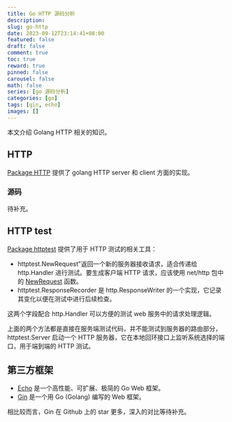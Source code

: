 ```yaml
---
title: Go HTTP 源码分析
description:
slug: go-http
date: 2023-09-12T23:14:41+08:00
featured: false
draft: false
comment: true
toc: true
reward: true
pinned: false
carousel: false
math: false
series: [go 源码分析]
categories: [go]
tags: [gin, echo]
images: []
---
```


本文介绍 Golang HTTP 相关的知识。

<!--more-->

## HTTP

[Package HTTP](https://pkg.go.dev/net/http) 提供了 golang HTTP server 和 client 方面的实现。

### 源码

待补充。

## HTTP test

[Package httptest](https://pkg.go.dev/net/http/httptest) 提供了用于 HTTP 测试的相关工具：

- httptest.NewRequest"返回一个新的服务器接收请求，适合传递给 http.Handler 进行测试。要生成客户端 HTTP 请求，应该使用 net/http 包中的 [NewRequest](https://pkg.go.dev/net/http#NewRequest) 函数。
- httptest.ResponseRecorder 是 http.ResponseWriter 的一个实现，它记录其变化以便在测试中进行后续检查。

这两个字段配合 http.Handler 可以方便的测试 web 服务中的请求处理逻辑。

上面的两个方法都是直接在服务端测试代码，并不能测试到服务器的路由部分，httptest.Server 启动一个 HTTP 服务器，它在本地回环接口上监听系统选择的端口，用于端到端的 HTTP 测试。

## 第三方框架

- [Echo](https://echo.labstack.com/) 是一个高性能、可扩展、极简的 Go Web 框架。
- [Gin](https://gin-gonic.com/zh-cn/) 是一个用 Go (Golang) 编写的 Web 框架。

相比较而言，Gin 在 Github 上的 star 更多，深入的对比等待补充。

